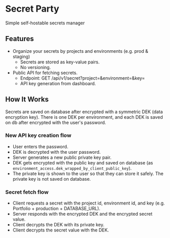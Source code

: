 # Secret Party

Simple self-hostable secrets manager

## Features

- Organize your secrets by projects and environments (e.g. prod & staging)
  - Secrets are stored as key-value pairs.
  - No versioning.
- Public API for fetching secrets.
  - Endpoint: GET /api/v1/secret?project=<project-id>&environment=<environment-name>&key=<key>
  - API key generation from dashboard.

## How It Works

Secrets are saved on database after encrypted with a symmetric DEK (data encryption key).
There is one DEK per environment, and each DEK is saved on db after encrypted with the user's password.

### New API key creation flow

- User enters the password.
- DEK is decrypted with the user password.
- Server generates a new public private key pair.
- DEK gets encrypted with the public key and saved on database (as `environment_access.dek_wrapped_by_client_public_key`).
- The private key is shown to the user so that they can store it safely. The private key is not saved on database.

### Secret fetch flow

- Client requests a secret with the project id, environment id, and key (e.g. Portfolio + production + DATABASE_URL).
- Server responds with the encrypted DEK and the encrypted secret value.
- Client decrypts the DEK with its private key.
- Client decrypts the secret value with the DEK.
